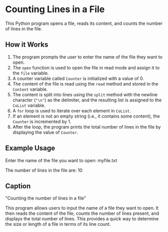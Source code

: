 # Counting Lines in a File

This Python program opens a file, reads its content, and counts the number of lines in the file.

## How it Works

1. The program prompts the user to enter the name of the file they want to open.
2. The `open` function is used to open the file in read mode and assign it to the `file` variable.
3. A counter variable called `Counter` is initialized with a value of 0.
4. The content of the file is read using the `read` method and stored in the `Content` variable.
5. The content is split into lines using the `split` method with the newline character (`"\n"`) as the delimiter, and the resulting list is assigned to the `CoList` variable.
6. A `for` loop is used to iterate over each element in `CoList`.
7. If an element is not an empty string (i.e., it contains some content), the `Counter` is incremented by 1.
8. After the loop, the program prints the total number of lines in the file by displaying the value of `Counter`.

## Example Usage

Enter the name of the file you want to open: myfile.txt

The number of lines in the file are: 10

## Caption

"Counting the number of lines in a file"

This program allows users to input the name of a file they want to open. It then reads the content of the file, counts the number of lines present, and displays the total number of lines. This provides a quick way to determine the size or length of a file in terms of its line count.
